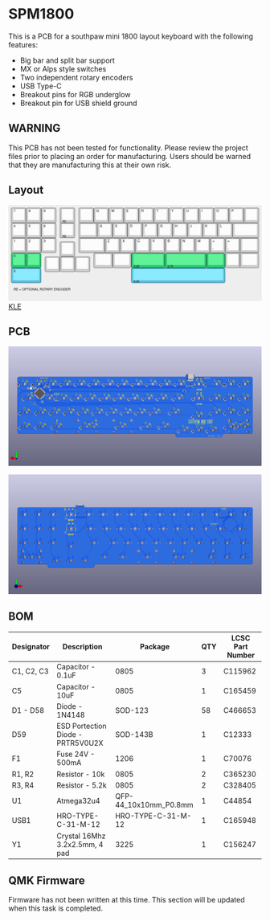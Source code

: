 # SPM1800
This is a PCB for a southpaw mini 1800 layout keyboard with the following features:

- Big bar and split bar support
- MX or Alps style switches
- Two independent rotary encoders
- USB Type-C
- Breakout pins for RGB underglow
- Breakout pin for USB shield ground

## WARNING
This PCB has not been tested for functionality. Please review the project files prior to placing an order for manufacturing. Users should be warned that they are manufacturing this at their own risk. 

## Layout
![layout.png](.github/layout.png)
[KLE](http://www.keyboard-layout-editor.com/#/gists/ef914cc294dadcf20cfa8c7b7239d802)

## PCB

![pcb-front.png](.github/pcb-front.png)

![pcb-back.png](.github/pcb-back.png)

## BOM

| Designator | Description | Package | QTY | LCSC Part Number |
|-----------|-----------|-------|-----|-----------------|
|C1, C2, C3|Capacitor - 0.1uF|0805|3|C115962|
|C5|Capacitor - 10uF|0805|1|C165459|
|D1 - D58|Diode - 1N4148|SOD-123|58|C466653|
|D59|ESD Portection Diode - PRTR5V0U2X|SOD-143B|1|C12333|
|F1|Fuse 24V - 500mA|1206|1|C70076|
|R1, R2|Resistor - 10k|0805|2|C365230|
|R3, R4|Resistor - 5.2k|0805|2|C328405|
|U1|Atmega32u4|QFP-44_10x10mm_P0.8mm|1|C44854|
|USB1|HRO-TYPE-C-31-M-12|HRO-TYPE-C-31-M-12|1|C165948|
|Y1|Crystal 16Mhz 3.2x2.5mm, 4 pad|3225|1|C156247|

## QMK Firmware
Firmware has not been written at this time. This section will be updated when this task is completed.